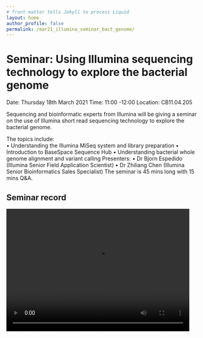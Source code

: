 ```yaml
---
# front matter tells Jekyll to process Liquid
layout: home
author_profile: false
permalink: /mar21_illumina_seminar_bact_genome/
---
```

<h1> Seminar: Using Illumina sequencing technology to explore the bacterial genome </h1>

Date: Thursday 18th March 2021
Time: 11:00 -12:00
Location: CB11.04.205

Sequencing and bioinformatic experts from Illumina will be giving a seminar on the use of Illumina short read sequencing technology to explore the bacterial genome.

The topics include:  
•	Understanding the Illumina MiSeq system and library preparation
•	Introduction to BaseSpace Sequence Hub
•	Understanding bacterial whole genome alignment and variant calling
Presenters:
•	Dr Bjorn Espedido (Illumina Senior Field Application Scientist)
•	Dr Zhiliang Chen (Illumina Senior Bioinformatics Sales Specialist)
The seminar is 45 mins long with 15 mins Q&A.

<h2> Seminar record </h2>

<video width="480" height="320" controls="controls">
  <source src="assets/files/mar21_seminar_video_1920x1080.mp4" type="video/mp4">
</video>
